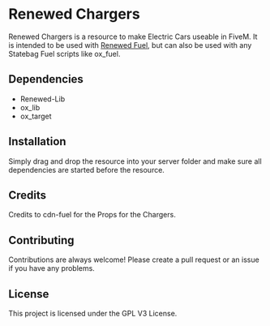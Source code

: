 # Renewed Chargers

Renewed Chargers is a resource to make Electric Cars useable in FiveM. It is intended to be used with [Renewed Fuel](https://www.youtube.com/watch?v=_XmethitQI8&ab_channel=RenewedScripts), but can also be used with any Statebag Fuel scripts like ox_fuel.

## Dependencies

- Renewed-Lib
- ox_lib
- ox_target

## Installation

Simply drag and drop the resource into your server folder and make sure all dependencies are started before the resource.

## Credits

Credits to cdn-fuel for the Props for the Chargers.

## Contributing

Contributions are always welcome! Please create a pull request or an issue if you have any problems.

## License

This project is licensed under the GPL V3 License.